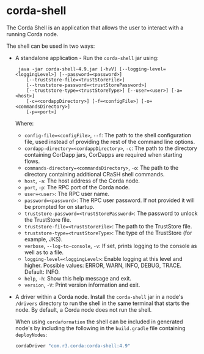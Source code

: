 # corda-shell

The Corda Shell is an application that allows the user to interact with a running Corda node.

The shell can be used in two ways:

- A standalone application - Run the `corda-shell` jar using:

    ```shell
     java -jar corda-shell-4.9.jar [-hvV] [--logging-level=<loggingLevel>] [--password=<password>]
        [--truststore-file=<trustStoreFile>]
        [--truststore-password=<trustStorePassword>]
        [--truststore-type=<trustStoreType>] [--user=<user>] [-a=<host>]
        [-c=<cordappDirectory>] [-f=<configFile>] [-o=<commandsDirectory>]
        [-p=<port>]
    ```

  Where:

    - `config-file=<configFile>`, `--f`: The path to the shell configuration file, used instead of providing the rest of the command line options.
    - `cordapp-directory=<cordappDirectory>`, `-c`: The path to the directory containing CorDapp jars, CorDapps are required when starting flows.
    - `commands-directory=<commandsDirectory>`, `-o`: The path to the directory containing additional CRaSH shell commands.
    - `host`, `-a`: The host address of the Corda node.
    - `port`, `-p`: The RPC port of the Corda node.
    - `user=<user>`: The RPC user name.
    - `password=<password>`: The RPC user password. If not provided it will be prompted for on startup.
    - `truststore-password=<trustStorePassword>`: The password to unlock the TrustStore file.
    - `truststore-file=<trustStoreFile>`: The path to the TrustStore file.
    - `truststore-type=<trustStoreType>`: The type of the TrustStore (for example, JKS).
    - `verbose`, `--log-to-console`, `-v`: If set, prints logging to the console as well as to a file.
    - `logging-level=<loggingLevel>`: Enable logging at this level and higher. Possible values: ERROR, WARN, INFO, DEBUG, TRACE. Default: INFO.
    - `help`, `-h`: Show this help message and exit.
    - `version`, `-V`: Print version information and exit.
    

- A driver within a Corda node. Install the `corda-shell` jar in a node's `/drivers` directory to run the shell in the same terminal that starts the node. By default, a Corda node does not run the shell.

    When using `cordaformation` the shell can be included in generated node's by including the following in the `build.gradle` file containing `deployNodes`:
  
    ```groovy
    cordaDriver "com.r3.corda:corda-shell:4.9"
    ```